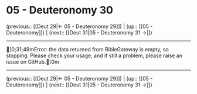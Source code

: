 # 05 - Deuteronomy 30

(previous:: [[Deut 29|← 05 - Deuteronomy 29]]) | (up:: [[05 - Deuteronomy]]) | (next:: [[Deut 31|05 - Deuteronomy 31 →]])

***
[0;31;49mError: the data returned from BibleGateway is empty, so stopping. Please check your usage, and if still a problem, please raise an issue on GitHub.[0m

***

(previous:: [[Deut 29|← 05 - Deuteronomy 29]]) | (up:: [[05 - Deuteronomy]]) | (next:: [[Deut 31|05 - Deuteronomy 31 →]])
